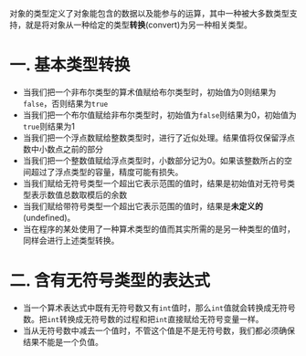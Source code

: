 对象的类型定义了对象能包含的数据以及能参与的运算，其中一种被大多数类型支持，就是将对象从一种给定的类型**转换**(convert)为另一种相关类型。

# 一. 基本类型转换

- 当我们把一个非布尔类型的算术值赋给布尔类型时，初始值为0则结果为`false`，否则结果为`true`
- 当我们把一个布尔值赋给非布尔类型时，初始值为`false`则结果为0，初始值为`true`则结果为1
- 当我们把一个浮点数赋给整数类型时，进行了近似处理。结果值将仅保留浮点数中小数点之前的部分
- 当我们把一个整数值赋给浮点类型时，小数部分记为0。如果该整数所占的空间超过了浮点类型的容量，精度可能有损失。
- 当我们赋给无符号类型一个超出它表示范围的值时，结果是初始值对无符号类型表示数值总数取模后的余数
- 当我们赋给带符号类型一个超出它表示范围的值时，结果是**未定义的**(undefined)。
- 当在程序的某处使用了一种算术类型的值而其实所需的是另一种类型的值时，同样会进行上述类型转换。



# 二. 含有无符号类型的表达式

- 当一个算术表达式中既有无符号数又有`int`值时，那么`int`值就会转换成无符号数。把`int`转换成无符号数的过程和把`int`直接赋给无符号变量一样。
- 当从无符号数中减去一个值时，不管这个值是不是无符号数，我们都必须确保结果不能是一个负值。
